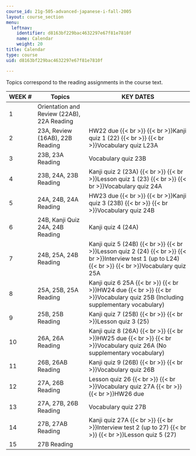 ```yaml
---
course_id: 21g-505-advanced-japanese-i-fall-2005
layout: course_section
menu:
  leftnav:
    identifier: d8163bf229bac4632297e67f81e7810f
    name: Calendar
    weight: 20
title: Calendar
type: course
uid: d8163bf229bac4632297e67f81e7810f

---
```


Topics correspond to the reading assignments in the course text.

| WEEK # | Topics | KEY DATES |
| --- | --- | --- |
| 1 | Orientation and Review (22AB), 22A Reading |  |
| 2 | 23A, Review (16AB), 22B Reading | HW22 due  {{< br >}}  {{< br >}}Kanji quiz 1 (22)  {{< br >}}  {{< br >}}Vocabulary quiz L23A |
| 3 | 23B, 23A Reading | Vocabulary quiz 23B |
| 4 | 23B, 24A, 23B Reading | Kanji quiz 2 (23A)  {{< br >}}  {{< br >}}Lesson quiz 1 (23)  {{< br >}}  {{< br >}}Vocabulary quiz 24A |
| 5 | 24A, 24B, 24A Reading | HW23 due  {{< br >}}  {{< br >}}Kanji quiz 3 (23B)  {{< br >}}  {{< br >}}Vocabulary quiz 24B |
| 6 | 24B, Kanji Quiz 24A, 24B Reading | Kanji quiz 4 (24A) |
| 7 | 24B, 25A, 24B Reading | Kanji quiz 5 (24B)  {{< br >}}  {{< br >}}Lesson quiz 2 (24)  {{< br >}}  {{< br >}}Interview test 1 (up to L24)  {{< br >}}  {{< br >}}Vocabulary quiz 25A |
| 8 | 25A, 25B, 25A Reading | Kanji quiz 6 25A  {{< br >}}  {{< br >}}HW24 due  {{< br >}}  {{< br >}}Vocabulary quiz 25B (Including supplementary vocabulary) |
| 9 | 25B, 25B Reading | Kanji quiz 7 (25B)  {{< br >}}  {{< br >}}Lesson quiz 3 (25) |
| 10 | 26A, 26A Reading | Kanji quiz 8 (26A)  {{< br >}}  {{< br >}}HW25 due  {{< br >}}  {{< br >}}Vocabulary quiz 26A (No supplementary vocabulary) |
| 11 | 26B, 26AB Reading | Kanji quiz 9 (26B)  {{< br >}}  {{< br >}}Vocabulary quiz 26B |
| 12 | 27A, 26B Reading | Lesson quiz 26  {{< br >}}  {{< br >}}Vocabulary quiz 27A  {{< br >}}  {{< br >}}HW26 due |
| 13 | 27A, 27B, 26B Reading | Vocabulary quiz 27B |
| 14 | 27B, 27AB Reading | Kanji quiz 27A  {{< br >}}  {{< br >}}Interview test 2 (up to 27)  {{< br >}}  {{< br >}}Lesson quiz 5 (27) |
| 15 | 27B Reading |